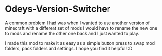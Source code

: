 # Odeys-Version-Switcher

A common problem I had was when I wanted to use another version of minecraft with a different set of mods
I would have to rename the new one to mods and rename the other one back and I just wanted to play.

I made this mod to make it as easy as a simple button press to swap mod folders, pack folders and settings. I hope you find it helpful! :D
